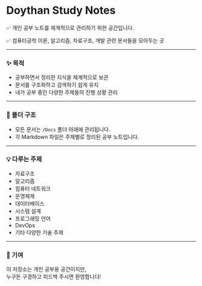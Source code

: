 # Doythan Study Notes

✅ 개인 공부 노트를 체계적으로 관리하기 위한 공간입니다.

✅ 컴퓨터공학 이론, 알고리즘, 자료구조, 개발 관련 문서들을 모아두는 곳

***

### ✨ 목적

* 공부하면서 정리한 지식을 체계적으로 보관
* 문서를 구조화하고 검색하기 쉽게 유지
* 내가 공부 중인 다양한 주제들의 진행 상황 관리

***

### 📂 폴더 구조

* 모든 문서는 `/Docs` 폴더 아래에 관리됩니다.
* 각 Markdown 파일은 주제별로 정리된 공부 노트입니다.

***

### 💡 다루는 주제

* 자료구조
* 알고리즘
* 컴퓨터 네트워크
* 운영체제
* 데이터베이스
* 시스템 설계
* 프로그래밍 언어
* DevOps
* 기타 다양한 기술 주제

***

### 🤝 기여

이 저장소는 개인 공부용 공간이지만,\
누구든 구경하고 피드백 주시면 환영합니다!
